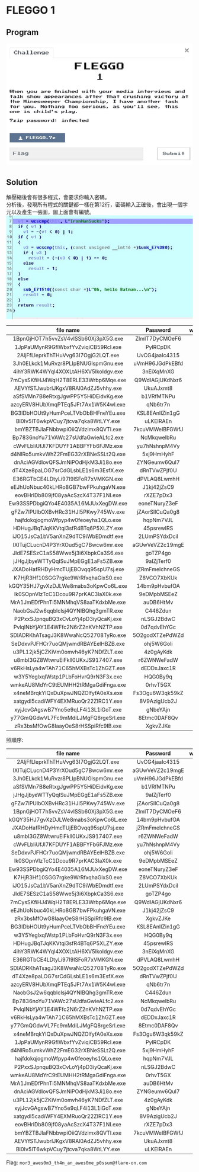 # FLEGGO 1

## Program
![program](picture/program.jpg)  

## Solution
解壓縮後會有很多程式，會要求你輸入密碼。  
分析後，發現所有程式的關鍵都一樣在第12行，密碼輸入正確後，會出現一個字元以及產生一張圖，圖上面會有編號。  
![key](picture/key.JPG)  

|           file name                   |       Password         | word |  number |
|:-------------------------------------:|:----------------------:|:----:|:-------:|
|1BpnGjHOT7h5vvZsV4vISSb60Xj3pX5G.exe   |    ZImIT7DyCMOeF6      |  w   |    7    |
|1JpPaUMynR9GflWbxfYvZviqiCB59RcI.exe   |    PylRCpDK            |  m   |    35   |
|2AljFfLleprkThTHuVvg63I7OgjG2LQT.exe   |    UvCG4jaaIc4315      |  m   |    1    |
|3Jh0ELkck1MuRvzr8PLIpBNUGlspmGnu.exe   |    uVmH96JGdPkEBfd     |  r   |    3    |
|4ihY3RWK4WYqI4XOXLtAH6XV5lkoIdgv.exe   |    3nEiXqMnXG          |  e   |    24   |
|7mCysSKfiHJ4WqH2T8ERLE33Wrbp6Mqe.exe   |    Q9WdIAGjUKdNxr6     |  _   |    18   |
|AEVYfSTJwubrlJKgxV8RAl0AdZJ5vhhy.exe   |    UkuAJxmt8           |  o   |    47   |
|aSfSVMn7B8eRtxgJgwPP5Y5HiDEidvKg.exe   |    b1VRfMTNPu          |  3   |    4    |
|azcyERV8HUbXmqPTEq5JFt7Ax1W5K4wl.exe   |    qNb6tr7n            |  e   |    28   |
|BG3IDbHOUt9yHumPceLTVbObBHFneYEu.exe   |    KSL8EAnlIZin1gG     |  _   |    21   |
|Bl0Iv5lT6wkpVCuy7jtcva7qka8WtLYY.exe   |    uLKEIRAEn           |  m   |    48   |
|bmYBZTBJlaFNbbwpiOiiQVdzimx8QVTI.exe   |    7kcuVMWeIBFGWfJ     |  c   |    46   |
|Bp7836noYu71VAWc27sUdfaGwieALfc2.exe   |    NcMkqwelbRu         |  p   |    30   |
|cWvFLbliUfJl7KFDUYF1ABBFYFb6FJMz.exe   |    yu7hNshnpM4Vy       |  m   |    11   |
|d4NlRo5umkvWhZ2FmEG32rXBNeSSLt2Q.exe   |    5xj9HmHyhF          |  @   |    36   |
|dnAciAGVdlovQFSJmNiPOdHjkM3Ji18o.exe   |    ZYNGeumv6QuI7       |  e   |    41   |
|dT4Xze8paLOG7srCdGLsbLE1s6m3EsfX.exe   |    dRnTVwZPjf0U        |  m   |    27   |
|E36RGTbCE4LDtyLi97l9lSFoR7xVMKGN.exe   |    dPVLAQ8LwmhH        |  s   |    25   |
|eEJhUoNbuc40kLHRo8GB7bwFPkuhgaVN.exe   |    J1kj42jZsC9         |  a   |    19   |
|eovBHrlDb809jf08yaAcSzcX4T37F1NI.exe   |    rXZE7pDx3           |  .   |    45   |
|Ew93SSPDbgiQYo4E4035A16MJUxXegDW.exe   |    eoneTNuryZ3eF       |  t   |    14   |
|gFZw7lPUlbOXBvHRc31HJI5PKwy745Wv.exe   |    jZAorSlICuQa0g8     |  a   |    6    |
|hajfdokqjogmoWfpyp4w0feoeyhs1QLo.exe   |    hqpNm7VJL           |  f   |    37   |
|HDHugJBqTJqKKVtqi3sfR4BTq6P5XLZY.exe   |    45psrewIRS          |  w   |    23   |
|iJO15JsCa1bV5anXnZ9dTC9iWbEDmdtf.exe   |    2LUmPSYdxDcil       |  4   |    16   |
|IXITujCLucnD4P3YrXOud5gC7Bwcw6mr.exe   |    aGUwVeVZ2c19mgE     |  o   |    2    |
|JIdE7SESzC1aS58Wwe5j3i6XbpkCa3S6.exe   |    goTZP4go            |  n   |    17   |
|jJHgJjbyeWTTyQqISuJMpEGgE1aFs5ZB.exe   |    9aIZjTerf0          |  _   |    5    |
|JXADoHafRHDyHmcTUjEBOvqq95spU7sj.exe   |    jZRmFmeIchneGS      |  s   |    9    |
|K7HjR3Hf10SGG7rgke9WrRfxqhaGixS0.exe   |    Z8VCO7XbKUk         |  h   |    15   |
|kGQY35HJ7gvXzDJLWe8mabs3oKpwCo6L.exe   |    14bm9pHvbufOA       |  e   |    8    |
|lk0SOpnVIzTcC1Dcou9R7prKAC3laX0k.exe   |    9eDMpbMSEeZ         |  _   |    13   |
|MrA1JmEDfPhnTi5MNMhqVS8aaTKdxbMe.exe   |    auDB6HtMv           |  r   |    40   |
|NaobGsJ2w6qqblcIsj4QYNIBQhg3gmTR.exe   |    C446Zdun            |  _   |    29   |
|P2PxxSJpnquBQ3xCvLoYj4pD3iyQcaKj.exe   |    nLSGJ2BdwC          |  l   |    38   |
|PvlqINbYjAY1E4WFfc2N6rZ2nKVhNZTP.exe   |    0d7qdvEhYGc         |  0   |    31   |
|SDIADRKhATsagJ3K8WwaNcQ52708TyRo.exe   |    5O2godXTZePdWZd     |  0   |    26   |
|SeDdxvPJFHCr7uoQMjwmdRBAYEelHBZB.exe   |    ohj5W6Goli          |  3   |    12   |
|u3PL12jk5jCZKiVm0omvh46yK7NDfZLT.exe   |    4z0gAyKdk           |  -   |    42   |
|u8mbI3GZ8WtwruEiFkIl0UKxJS917407.exe   |    r6ZWNWeFadW         |  0   |    10   |
|v6RkHsLya4wTAh71C65hMXBsTc1ZhGZT.exe   |    dEDDxJaxc1R         |  s   |    32   |
|w3Y5YeglxqIWstp1PLbFoHvrQ9rN3F3x.exe   |    HQG0By9q            |  a   |    22   |
|wmkeAU8MdYrC9tEUMHH2tRMgaGdiFnga.exe   |    0rhvT5GX            |  a   |    39   |
|x4neMBrqkYIQxDuXpwJNQZOlfyfA0eXs.exe   |    Fs3Ogu6W3qk59kZ     |  u   |    34   |
|xatgydl5cadiWFY4EXMRuoQr22ZIRC1Y.exe   |    8V9AzigUcb2J        |  n   |    44   |
|xyjJcvGAgswB7Yno5e9qLF4i13L1iGoT.exe   |    gNbeYAjn            |  o   |    43   |
|y77GmQGdwVL7Fc9mMdiLJMgFQ8rgeSrl.exe   |    8Etmc0DAF8Qv        |  s   |    33   |
|zRx3bsMfOwG8IaayOeS8rHSSpiRfc9IB.exe   |    XgkvZJKe            |  n   |    20   |  

照順序:  

|           file name                   |       Password         | word |  number |
|:-------------------------------------:|:----------------------:|:----:|:-------:|
|2AljFfLleprkThTHuVvg63I7OgjG2LQT.exe   |    UvCG4jaaIc4315      |  m   |    1    |
|IXITujCLucnD4P3YrXOud5gC7Bwcw6mr.exe   |    aGUwVeVZ2c19mgE     |  o   |    2    |
|3Jh0ELkck1MuRvzr8PLIpBNUGlspmGnu.exe   |    uVmH96JGdPkEBfd     |  r   |    3    |
|aSfSVMn7B8eRtxgJgwPP5Y5HiDEidvKg.exe   |    b1VRfMTNPu          |  3   |    4    |
|jJHgJjbyeWTTyQqISuJMpEGgE1aFs5ZB.exe   |    9aIZjTerf0          |  _   |    5    |
|gFZw7lPUlbOXBvHRc31HJI5PKwy745Wv.exe   |    jZAorSlICuQa0g8     |  a   |    6    |
|1BpnGjHOT7h5vvZsV4vISSb60Xj3pX5G.exe   |    ZImIT7DyCMOeF6      |  w   |    7    |
|kGQY35HJ7gvXzDJLWe8mabs3oKpwCo6L.exe   |    14bm9pHvbufOA       |  e   |    8    |
|JXADoHafRHDyHmcTUjEBOvqq95spU7sj.exe   |    jZRmFmeIchneGS      |  s   |    9    |
|u8mbI3GZ8WtwruEiFkIl0UKxJS917407.exe   |    r6ZWNWeFadW         |  0   |    10   |
|cWvFLbliUfJl7KFDUYF1ABBFYFb6FJMz.exe   |    yu7hNshnpM4Vy       |  m   |    11   |
|SeDdxvPJFHCr7uoQMjwmdRBAYEelHBZB.exe   |    ohj5W6Goli          |  3   |    12   |
|lk0SOpnVIzTcC1Dcou9R7prKAC3laX0k.exe   |    9eDMpbMSEeZ         |  _   |    13   |
|Ew93SSPDbgiQYo4E4035A16MJUxXegDW.exe   |    eoneTNuryZ3eF       |  t   |    14   |
|K7HjR3Hf10SGG7rgke9WrRfxqhaGixS0.exe   |    Z8VCO7XbKUk         |  h   |    15   |
|iJO15JsCa1bV5anXnZ9dTC9iWbEDmdtf.exe   |    2LUmPSYdxDcil       |  4   |    16   |
|JIdE7SESzC1aS58Wwe5j3i6XbpkCa3S6.exe   |    goTZP4go            |  n   |    17   |
|7mCysSKfiHJ4WqH2T8ERLE33Wrbp6Mqe.exe   |    Q9WdIAGjUKdNxr6     |  _   |    18   |
|eEJhUoNbuc40kLHRo8GB7bwFPkuhgaVN.exe   |    J1kj42jZsC9         |  a   |    19   |
|zRx3bsMfOwG8IaayOeS8rHSSpiRfc9IB.exe   |    XgkvZJKe            |  n   |    20   |
|BG3IDbHOUt9yHumPceLTVbObBHFneYEu.exe   |    KSL8EAnlIZin1gG     |  _   |    21   |
|w3Y5YeglxqIWstp1PLbFoHvrQ9rN3F3x.exe   |    HQG0By9q            |  a   |    22   |
|HDHugJBqTJqKKVtqi3sfR4BTq6P5XLZY.exe   |    45psrewIRS          |  w   |    23   |
|4ihY3RWK4WYqI4XOXLtAH6XV5lkoIdgv.exe   |    3nEiXqMnXG          |  e   |    24   |
|E36RGTbCE4LDtyLi97l9lSFoR7xVMKGN.exe   |    dPVLAQ8LwmhH        |  s   |    25   |
|SDIADRKhATsagJ3K8WwaNcQ52708TyRo.exe   |    5O2godXTZePdWZd     |  0   |    26   |
|dT4Xze8paLOG7srCdGLsbLE1s6m3EsfX.exe   |    dRnTVwZPjf0U        |  m   |    27   |
|azcyERV8HUbXmqPTEq5JFt7Ax1W5K4wl.exe   |    qNb6tr7n            |  e   |    28   |
|NaobGsJ2w6qqblcIsj4QYNIBQhg3gmTR.exe   |    C446Zdun            |  _   |    29   |
|Bp7836noYu71VAWc27sUdfaGwieALfc2.exe   |    NcMkqwelbRu         |  p   |    30   |
|PvlqINbYjAY1E4WFfc2N6rZ2nKVhNZTP.exe   |    0d7qdvEhYGc         |  0   |    31   |
|v6RkHsLya4wTAh71C65hMXBsTc1ZhGZT.exe   |    dEDDxJaxc1R         |  s   |    32   |
|y77GmQGdwVL7Fc9mMdiLJMgFQ8rgeSrl.exe   |    8Etmc0DAF8Qv        |  s   |    33   |
|x4neMBrqkYIQxDuXpwJNQZOlfyfA0eXs.exe   |    Fs3Ogu6W3qk59kZ     |  u   |    34   |
|1JpPaUMynR9GflWbxfYvZviqiCB59RcI.exe   |    PylRCpDK            |  m   |    35   |
|d4NlRo5umkvWhZ2FmEG32rXBNeSSLt2Q.exe   |    5xj9HmHyhF          |  @   |    36   |
|hajfdokqjogmoWfpyp4w0feoeyhs1QLo.exe   |    hqpNm7VJL           |  f   |    37   |
|P2PxxSJpnquBQ3xCvLoYj4pD3iyQcaKj.exe   |    nLSGJ2BdwC          |  l   |    38   |
|wmkeAU8MdYrC9tEUMHH2tRMgaGdiFnga.exe   |    0rhvT5GX            |  a   |    39   |
|MrA1JmEDfPhnTi5MNMhqVS8aaTKdxbMe.exe   |    auDB6HtMv           |  r   |    40   |
|dnAciAGVdlovQFSJmNiPOdHjkM3Ji18o.exe   |    ZYNGeumv6QuI7       |  e   |    41   |
|u3PL12jk5jCZKiVm0omvh46yK7NDfZLT.exe   |    4z0gAyKdk           |  -   |    42   |
|xyjJcvGAgswB7Yno5e9qLF4i13L1iGoT.exe   |    gNbeYAjn            |  o   |    43   |
|xatgydl5cadiWFY4EXMRuoQr22ZIRC1Y.exe   |    8V9AzigUcb2J        |  n   |    44   |
|eovBHrlDb809jf08yaAcSzcX4T37F1NI.exe   |    rXZE7pDx3           |  .   |    45   |
|bmYBZTBJlaFNbbwpiOiiQVdzimx8QVTI.exe   |    7kcuVMWeIBFGWfJ     |  c   |    46   |
|AEVYfSTJwubrlJKgxV8RAl0AdZJ5vhhy.exe   |    UkuAJxmt8           |  o   |    47   |
|Bl0Iv5lT6wkpVCuy7jtcva7qka8WtLYY.exe   |    uLKEIRAEn           |  m   |    48   |

Flag: `mor3_awes0m3_th4n_an_awes0me_p0ssum@flare-on.com`
